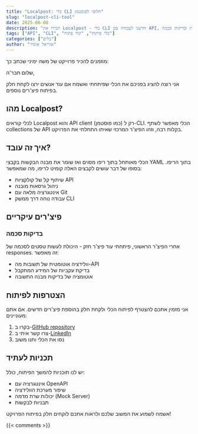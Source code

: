 ```yaml
---
title: "Localpost: כלי CLI חלופי לפוסטמן"
slug: "localpost-cli-tool"
date: 2025-06-08
description: "הכירו את Localpost - כלי CLI חדשני לעבודה עם API, המציע אלטרנטיבה לפוסטמן עם יכולות מובנות של ניהול גרסאות ובדיקות סכמה"
tags: ["API", "CLI", "כלי פיתוח", "קוד פתוח"]
categories: ["כלים"]
author: "אוריאל אופיר"
---
```


מוזמנים להכיר פרוייקט של משה ימיני שכתב כך:

שלום חבר'ה,

אני רוצה להציג בפניכם את הכלי שפיתחתי ואשמח אם עוד אנשים ירצו לקחת חלק בפיתוח פיצ'רים נוספים.

## מהו Localpost?

לכלי קוראים Localpost והוא API client (כמו פוסטמן) רק ל-CLI. הכלי מאפשר לשתף collections של API בקלות רבה, וזהו הפיצ'ר המרכזי שאיתו התחלתי את הפרויקט.

## איך זה עובד?

הכלי מאותחל בתוך ריפו מסוים ואז שומר את מבנה הבקשות בקבצי YAML בתוך הריפו. בסופו של דבר עושים לקבצים האלה קומיט לריפו, מה שמאפשר:

- שיתוף קל של קולקציות API
- ניהול גרסאות מובנה
- אינטגרציה מלאה עם Git
- עבודה נוחה דרך ממשק CLI

## פיצ'רים עיקריים

### בדיקות סכמה
אחרי הפיצ'ר הראשוני, פיתחתי עוד פיצ'ר חזק - היכולת לעשות טסטים לסכמה של responses. זה מאפשר:

- וולידציה אוטומטית של תשובות מה-API
- בדיקת עקביות של המידע המתקבל
- אוטומציה של בדיקות מבנה התשובה

## הצטרפות לפיתוח

אני מזמין אתכם להצטרף לפיתוח הכלי ולקחת חלק בהוספת פיצ'רים חדשים. אם אתם מעוניינים:

1. בקרו ב-[GitHub repository](https://github.com/moshe5745/localpost)
2. צרו קשר איתי ב-[LinkedIn](https://www.linkedin.com/in/moshe5745/)
3. נסו את הכלי ותנו משוב

## תכניות לעתיד

יש לנו תוכניות להמשך הפיתוח, כולל:

- אינטגרציה עם OpenAPI
- שיפור מערכת הוולידציה
- יכולות שרת מדמה (Mock Server)
- תבניות לבקשות

אשמח לשמוע את המשוב שלכם ולראות אתכם לוקחים חלק בפיתוח הפרויקט! 

{{< comments >}}
